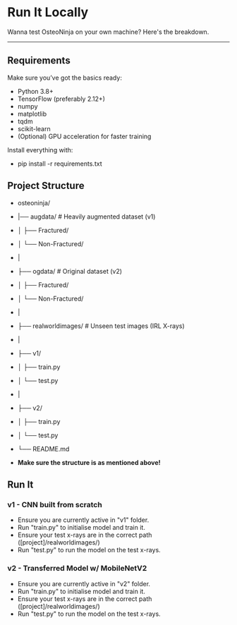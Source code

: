 # Run It Locally

Wanna test OsteoNinja on your own machine? Here's the breakdown.

---

## Requirements

Make sure you’ve got the basics ready:

- Python 3.8+
- TensorFlow (preferably 2.12+)
- numpy
- matplotlib
- tqdm
- scikit-learn
- (Optional) GPU acceleration for faster training

Install everything with:
- pip install -r requirements.txt

## Project Structure

  - osteoninja/
  - |── augdata/ # Heavily augmented dataset (v1)
  - │ ├── Fractured/
  - │ └── Non-Fractured/
  - |
  - ├── ogdata/ # Original dataset (v2)
  - │ ├── Fractured/
  - │ └── Non-Fractured/
  - |
  - ├── realworldimages/ # Unseen test images (IRL X-rays)
  - |
  - ├── v1/
  - │ ├── train.py
  - │ └── test.py
  - |
  - ├── v2/
  - │ ├── train.py
  - │ └── test.py
  - └── README.md

- **Make sure the structure is as mentioned above!**

## Run It
### v1 - CNN built from scratch
  - Ensure you are currently active in "v1" folder.
  - Run "train.py" to initialise model and train it.
  - Ensure your test x-rays are in the correct path ([project]/realworldimages/)
  - Run "test.py" to run the model on the test x-rays.

### v2 - Transferred Model w/ MobileNetV2
  - Ensure you are currently active in "v2" folder.
  - Run "train.py" to initialise model and train it.
  - Ensure your test x-rays are in the correct path ([project]/realworldimages/)
  - Run "test.py" to run the model on the test x-rays.
